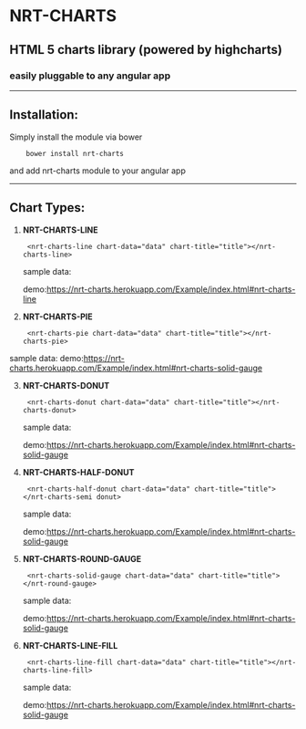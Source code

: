 # NRT-CHARTS
## HTML 5 charts library (powered by highcharts)
### easily pluggable to any angular app
---
## Installation:
Simply install the module via bower

		bower install nrt-charts

and add nrt-charts module to your angular app

---

## Chart Types:

1. **NRT-CHARTS-LINE**

		<nrt-charts-line chart-data="data" chart-title="title"></nrt-charts-line>

	sample data:

	demo:https://nrt-charts.herokuapp.com/Example/index.html#nrt-charts-line

2. **NRT-CHARTS-PIE**

		<nrt-charts-pie chart-data="data" chart-title="title"></nrt-charts-pie>
sample data:
demo:https://nrt-charts.herokuapp.com/Example/index.html#nrt-charts-solid-gauge

3. **NRT-CHARTS-DONUT**

		<nrt-charts-donut chart-data="data" chart-title="title"></nrt-charts-donut>

	sample data:

	demo:https://nrt-charts.herokuapp.com/Example/index.html#nrt-charts-solid-gauge

4. **NRT-CHARTS-HALF-DONUT**

		<nrt-charts-half-donut chart-data="data" chart-title="title"></nrt-charts-semi donut>

	sample data:

	demo:https://nrt-charts.herokuapp.com/Example/index.html#nrt-charts-solid-gauge

5. **NRT-CHARTS-ROUND-GAUGE**

		<nrt-charts-solid-gauge chart-data="data" chart-title="title"></nrt-round-gauge>

	sample data:

	demo:https://nrt-charts.herokuapp.com/Example/index.html#nrt-charts-solid-gauge

6. **NRT-CHARTS-LINE-FILL**

		<nrt-charts-line-fill chart-data="data" chart-title="title"></nrt-charts-line-fill>

	sample data:

	demo:https://nrt-charts.herokuapp.com/Example/index.html#nrt-charts-solid-gauge
